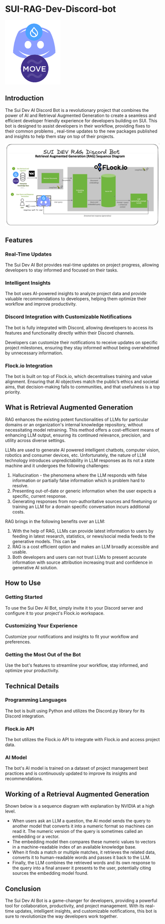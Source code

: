 **SUI-RAG-Dev-Discord-bot**
=====================
<img src="./mascot.png" alt="mascot" />

**Introduction**
---------------

The Sui Dev AI Discord Bot is a revolutionary project that combines the power of AI and Retrieval Augmented Generation to create a seamless and efficient developer friendly experience for developers building on SUI. This bot is designed to assist developers in their workflow, providing fixes to their common problems , real-time updates to the new packages published and insights to help them stay on top of their projects.

<img src="./architecturefordevbot.png" alt="architecture" />

**Features**
------------

### **Real-Time Updates**

The Sui Dev AI Bot provides real-time updates on project progress, allowing developers to stay informed and focused on their tasks.

### **Intelligent Insights**

The bot uses AI-powered insights to analyze project data and provide valuable recommendations to developers, helping them optimize their workflow and improve productivity.

### **Discord Integration with Customizable Notifications**

The bot is fully integrated with Discord, allowing developers to access its features and functionality directly within their Discord channels.

Developers can customize their notifications to receive updates on specific project milestones, ensuring they stay informed without being overwhelmed by unnecessary information.

### **Flock.io Integration**

The bot is built on top of Flock.io, which decentralises training and value alignment. 
Ensuring that AI objectives match the public’s ethics and societal aims, that decision-making falls to communities, and that usefulness is a top priority.

## What is Retrieval Augmented Generation
RAG enhances the existing potent functionalities of LLMs for particular domains or an organization's internal knowledge repository, 
without necessitating model retraining. This method offers a cost-efficient means of enhancing LLM output, ensuring its continued relevance, precision, 
and utility across diverse settings. <br>

LLMs are used to generate AI powered intelligent chatbots, computer vision, robotics and consumer devices, etc.
Unfortunately, the nature of LLM technology introduces unpredictability in LLM responses as its not a state machine and it undergoes the following challenges:
1. Hallucination - the phenomena where the LLM responds with false information or partially false information which is problem hard to resolve.
2. Presenting out-of-date or generic information when the user expects a specific, current response.
3. Generating responses from non-authoritative sources and finetuning or training an LLM for a domain specific conversation incurs additional costs.

RAG brings in the following benefits over an LLM:
1. With the help of RAG, LLMs can provide latest information to users by feeding in latest research, statistics, or news/social media feeds to the generative models. This can be 
2. RAG is a cost efficient option and makes an LLM broadly accessible and usable.
3. Both developers and users can not trust LLMs to present accurate information with source attribution increasing trust and confidence in generative AI solution.

**How to Use**
--------------

### **Getting Started**

To use the Sui Dev AI Bot, simply invite it to your Discord server and configure it to your project's Flock.io workspace.

### **Customizing Your Experience**

Customize your notifications and insights to fit your workflow and preferences.

### **Getting the Most Out of the Bot**

Use the bot's features to streamline your workflow, stay informed, and optimize your productivity.

**Technical Details**
-------------------

### **Programming Languages**

The bot is built using Python and utilizes the Discord.py library for its Discord integration.

### **Flock.io API**

The bot utilizes the Flock.io API to integrate with Flock.io and access project data.

### **AI Model**

The bot's AI model is trained on a dataset of project management best practices and is continuously updated to improve its insights and recommendations.

## Working of a Retrieval Augmented Generation
Shown below is a sequence diagram with explanation by NVIDIA at a high level.

- When users ask an LLM a question, the AI model sends the query to another model that converts it into a numeric format so machines can read it. The numeric version of the query is sometimes called an embedding or a vector. <br>
- The embedding model then compares these numeric values to vectors in a machine-readable index of an available knowledge base. <br>
- When it finds a match or multiple matches, it retrieves the related data, converts it to human-readable words and passes it back to the LLM. <br>
- Finally, the LLM combines the retrieved words and its own response to the query into a final answer it presents to the user, potentially citing sources the embedding model found. <br>


**Conclusion**
----------

The Sui Dev AI Bot is a game-changer for developers, providing a powerful tool for collaboration, productivity, and project management. With its real-time updates, intelligent insights, and customizable notifications, this bot is sure to revolutionize the way developers work together.
